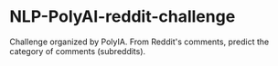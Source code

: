 # NLP-PolyAI-reddit-challenge
Challenge organized by PolyIA. From Reddit's comments, predict the category of comments (subreddits). 
